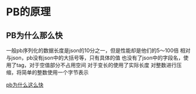 # PB的原理

## PB为什么那么快
一般pb序列化的数据长度是json的10分之一，但是性能却是他们的5～100倍
相对与json，pb没有json中的大括号等，只有具体的值
也没有了json中的字段名，使用了tag，对于空值部分不占用空间
对于变长的使用了实际长度
对整数进行压缩，将简单的整数使用一个字节表示

[pb为什么这么快](https://www.jianshu.com/p/72108f0aefca)